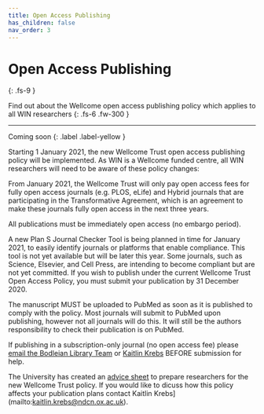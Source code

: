 ```yaml
---
title: Open Access Publishing
has_children: false
nav_order: 3
---
```


# Open Access Publishing
{: .fs-9 }

Find out about the Wellcome open access publishing policy which applies to all WIN researchers
{: .fs-6 .fw-300 }

---

Coming soon
{: .label .label-yellow }


Starting 1 January 2021, the new Wellcome Trust open access publishing policy will be implemented. As WIN is a Wellcome funded centre, all WIN researchers will need to be aware of these policy changes:

From January 2021, the Wellcome Trust will only pay open access fees for fully open access journals (e.g. PLOS, eLife) and Hybrid journals that are participating in the Transformative Agreement, which is an agreement to make these journals fully open access in the next three years.

All publications must be immediately open access (no embargo period).

A new Plan S Journal Checker Tool is being planned in time for January 2021, to easily identify journals or platforms that enable compliance. This tool is not yet available but will be later this year. Some journals, such as Science, Elsevier, and Cell Press, are intending to become compliant but are not yet committed.
If you wish to publish under the current Wellcome Trust Open Access Policy, you must submit your publication by 31 December 2020.

The manuscript MUST be uploaded to PubMed as soon as it is published to comply with the policy. Most journals will submit to PubMed upon publishing, however not all journals will do this. It will still be the authors responsibility to check their publication is on PubMed.

If publishing in a subscription-only journal (no open access fee) please [email the Bodleian Library Team](mailto:openaccess@bodleian.ox.ac.uk) or  [Kaitlin Krebs](mailto:kaitlin.krebs@ndcn.ox.ac.uk) BEFORE submission for help.

The University has created an [advice sheet](http://oa-prd.bodleian.ox.ac.uk/openaccess/wp-content/uploads/sites/2/2020/07/Preparing-for-new-Wellcome-Open-Access-policy-July-2020.pdf) to prepare researchers for the new Wellcome Trust policy. If you would like to dicuss how this policy affects your publication plans contact Kaitlin Krebs](mailto:kaitlin.krebs@ndcn.ox.ac.uk).
